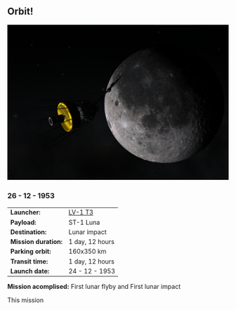 ## Orbit!

![](lunar-impact.png)
### 26 - 12 - 1953

|          |                |
|----------|----------------|
| **Launcher:** | [LV-1 T3](../lvs/lv1-t1) |
| **Payload:** | ST-1 Luna |
| **Destination:** | Lunar impact |
| **Mission duration:** | 1 day, 12 hours |
| **Parking orbit:**| 160x350 km |
| **Transit time:**| 1 day, 12 hours |
| **Launch date:**| 24 - 12 - 1953 |


**Mission acomplised:** First lunar flyby and First lunar impact

This mission 

